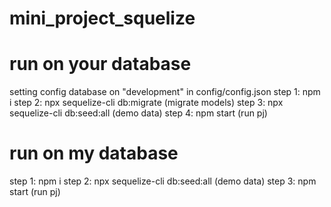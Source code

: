 # mini_project_squelize
  
  <h1> run on your database</h1>
  setting config database on "development" in config/config.json
  step 1: npm i
  step 2: npx sequelize-cli db:migrate (migrate models)
  step 3: npx sequelize-cli db:seed:all (demo data)
  step 4: npm start (run pj)
  
  <h1> run on my database</h1>
  step 1: npm i
  step 2: npx sequelize-cli db:seed:all (demo data)
  step 3: npm start (run pj)

